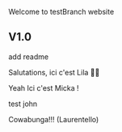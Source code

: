 Welcome to testBranch website

V1.0 
--------------
add readme

Salutations, ici c'est Lila 🏴‍☠️

Yeah Ici c'est Micka !

test john

Cowabunga!!! (Laurentello)

